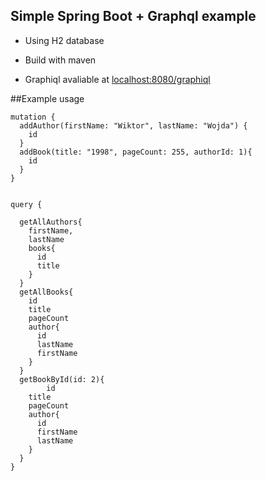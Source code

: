 ## Simple Spring Boot + Graphql example

+ Using H2 database

+ Build with maven

+ Graphiql avaliable at [localhost:8080/graphiql](localhost:8080/graphiql)

##Example usage

```
mutation {
  addAuthor(firstName: "Wiktor", lastName: "Wojda") {
    id
  }
  addBook(title: "1998", pageCount: 255, authorId: 1){
    id
  }
}


query {

  getAllAuthors{
    firstName,
    lastName
    books{
      id
      title
    }
  }
  getAllBooks{
    id
    title
    pageCount
    author{
      id
      lastName
      firstName
    }
  }
  getBookById(id: 2){
		id
    title
    pageCount
    author{
      id
      firstName
      lastName
    }
  }
}
```
